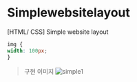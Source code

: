 # Simplewebsitelayout
[HTML/ CSS] Simple website layout

```css
img {
width: 100px;
}
```
>구현 이미지
![simple1](https://user-images.githubusercontent.com/71969709/118458623-ec449780-b735-11eb-970b-963481541246.png)

